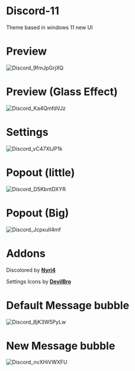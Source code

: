 # Discord-11
Theme based in windows 11 new UI

# Preview
![Discord_9fmJpGrjXQ](https://user-images.githubusercontent.com/79029257/157095240-92a3493e-e5da-4b71-96b5-a7ecb9bc57b1.png)

# Preview (Glass Effect)
![Discord_Ka4QmfdVJz](https://user-images.githubusercontent.com/79029257/157095340-f14b0ca7-ad44-4d2f-a9d5-48dc42c71982.png)

# Settings
![Discord_vC47XtJP1k](https://user-images.githubusercontent.com/79029257/157095398-21274917-f540-40ed-ae64-0e07cb13280d.png)

# Popout (little)
![Discord_D5KbntDXYR](https://user-images.githubusercontent.com/79029257/157095444-54eba5cd-302a-4929-92c7-37cb67afa101.png)

# Popout (Big)
![Discord_JcpxuII4mf](https://user-images.githubusercontent.com/79029257/157095476-a021fb12-8d24-49b2-aef0-3d5c09cbc45e.png)

# Addons
Discolored by **[Nyri4](https://github.com/NYRI4/Discolored)**

Settings Icons by **[DevilBro](https://github.com/mwittrien/BetterDiscordAddons/blob/master/Themes/_res/SettingsIcons.css)**

# Default Message bubble
![Discord_8jK3W5PyLw](https://user-images.githubusercontent.com/79029257/157095586-50f0995e-9878-40f2-964f-6e1864313f0e.png)

# New Message bubble
![Discord_nvXHiVWXFU](https://user-images.githubusercontent.com/79029257/157095553-661735a0-69a1-48b4-adf7-451cea592abc.png)
